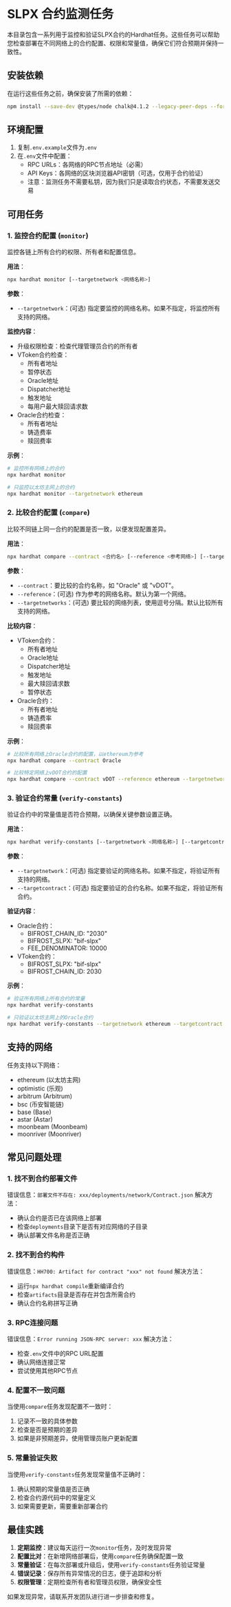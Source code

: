 # SLPX 合约监测任务

本目录包含一系列用于监控和验证SLPX合约的Hardhat任务。这些任务可以帮助您检查部署在不同网络上的合约配置、权限和常量值，确保它们符合预期并保持一致性。

## 安装依赖

在运行这些任务之前，确保安装了所需的依赖：

```bash
npm install --save-dev @types/node chalk@4.1.2 --legacy-peer-deps --force
```

## 环境配置

1. 复制`.env.example`文件为`.env`
2. 在`.env`文件中配置：
   - RPC URLs：各网络的RPC节点地址（必需）
   - API Keys：各网络的区块浏览器API密钥（可选，仅用于合约验证）
   - 注意：监测任务不需要私钥，因为我们只是读取合约状态，不需要发送交易

## 可用任务

### 1. 监控合约配置 (`monitor`)

监控各链上所有合约的权限、所有者和配置信息。

**用法**：
```bash
npx hardhat monitor [--targetnetwork <网络名称>]
```

**参数**：
- `--targetnetwork`：(可选) 指定要监控的网络名称。如果不指定，将监控所有支持的网络。

**监控内容**：
- 升级权限检查：检查代理管理员合约的所有者
- VToken合约检查：
  - 所有者地址
  - 暂停状态
  - Oracle地址
  - Dispatcher地址
  - 触发地址
  - 每用户最大赎回请求数
- Oracle合约检查：
  - 所有者地址
  - 铸造费率
  - 赎回费率

**示例**：
```bash
# 监控所有网络上的合约
npx hardhat monitor

# 只监控以太坊主网上的合约
npx hardhat monitor --targetnetwork ethereum
```

### 2. 比较合约配置 (`compare`)

比较不同链上同一合约的配置是否一致，以便发现配置差异。

**用法**：
```bash
npx hardhat compare --contract <合约名> [--reference <参考网络>] [--targetnetworks <网络列表>]
```

**参数**：
- `--contract`：要比较的合约名称，如 "Oracle" 或 "vDOT"。
- `--reference`：(可选) 作为参考的网络名称。默认为第一个网络。
- `--targetnetworks`：(可选) 要比较的网络列表，使用逗号分隔。默认比较所有支持的网络。

**比较内容**：
- VToken合约：
  - 所有者地址
  - Oracle地址
  - Dispatcher地址
  - 触发地址
  - 最大赎回请求数
  - 暂停状态
- Oracle合约：
  - 所有者地址
  - 铸造费率
  - 赎回费率

**示例**：
```bash
# 比较所有网络上Oracle合约的配置，以ethereum为参考
npx hardhat compare --contract Oracle

# 比较特定网络上vDOT合约的配置
npx hardhat compare --contract vDOT --reference ethereum --targetnetworks optimistic,arbitrum,base
```

### 3. 验证合约常量 (`verify-constants`)

验证合约中的常量值是否符合预期，以确保关键参数设置正确。

**用法**：
```bash
npx hardhat verify-constants [--targetnetwork <网络名称>] [--targetcontract <合约名>]
```

**参数**：
- `--targetnetwork`：(可选) 指定要验证的网络名称。如果不指定，将验证所有支持的网络。
- `--targetcontract`：(可选) 指定要验证的合约名称。如果不指定，将验证所有合约。

**验证内容**：
- Oracle合约：
  - BIFROST_CHAIN_ID: "2030"
  - BIFROST_SLPX: "bif-slpx"
  - FEE_DENOMINATOR: 10000
- VToken合约：
  - BIFROST_SLPX: "bif-slpx"
  - BIFROST_CHAIN_ID: 2030

**示例**：
```bash
# 验证所有网络上所有合约的常量
npx hardhat verify-constants

# 只验证以太坊主网上的Oracle合约
npx hardhat verify-constants --targetnetwork ethereum --targetcontract Oracle
```

## 支持的网络

任务支持以下网络：
- ethereum (以太坊主网)
- optimistic (乐观)
- arbitrum (Arbitrum)
- bsc (币安智能链)
- base (Base)
- astar (Astar)
- moonbeam (Moonbeam)
- moonriver (Moonriver)

## 常见问题处理

### 1. 找不到合约部署文件
错误信息：`部署文件不存在: xxx/deployments/network/Contract.json`
解决方法：
- 确认合约是否已在该网络上部署
- 检查`deployments`目录下是否有对应网络的子目录
- 确认部署文件名称是否正确

### 2. 找不到合约构件
错误信息：`HH700: Artifact for contract "xxx" not found`
解决方法：
- 运行`npx hardhat compile`重新编译合约
- 检查`artifacts`目录是否存在并包含所需合约
- 确认合约名称拼写正确

### 3. RPC连接问题
错误信息：`Error running JSON-RPC server: xxx`
解决方法：
- 检查`.env`文件中的RPC URL配置
- 确认网络连接正常
- 尝试使用其他RPC节点

### 4. 配置不一致问题
当使用`compare`任务发现配置不一致时：
1. 记录不一致的具体参数
2. 检查是否是预期的差异
3. 如果是非预期差异，使用管理员账户更新配置

### 5. 常量验证失败
当使用`verify-constants`任务发现常量值不正确时：
1. 确认预期的常量值是否正确
2. 检查合约源代码中的常量定义
3. 如果需要更新，需要重新部署合约

## 最佳实践

1. **定期监控**：建议每天运行一次`monitor`任务，及时发现异常
2. **配置比对**：在新增网络部署后，使用`compare`任务确保配置一致
3. **常量验证**：在每次部署或升级后，使用`verify-constants`任务验证常量
4. **错误记录**：保存所有异常情况的日志，便于追踪和分析
5. **权限管理**：定期检查所有者和管理员权限，确保安全性

如果发现异常，请联系开发团队进行进一步排查和修复。 